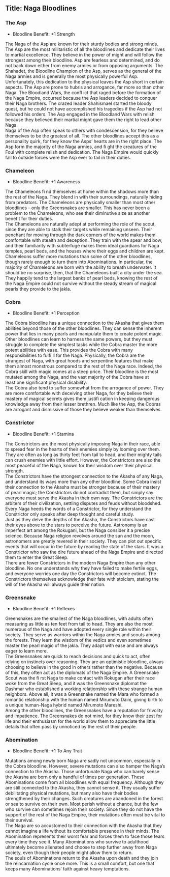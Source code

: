Title: Naga Bloodlines
---
### <span>The Asp</span>

- Bloodline Benefit: +1 Strength

The Naga of the Asp are known for their sturdy bodies and strong minds. The Asp are the most militaristic of all the bloodlines and dedicate their lives to martial excellence. They believe in the power of might and will follow the strongest among their bloodline. Asp are fearless and determined, and do not back down either from enemy armies or from opposing arguments. The Shahadet, the Bloodline Champion of the Asp, serves as the general of the Naga armies and is generally the most physically powerful Asp.<br/>
Unfortunately, this dedication to the physical leaves the Asp short in certain aspects. The Asp are prone to hubris and arrogance, far more so than other Naga. The Bloodland Wars, the confl ict that raged before the formation of the Naga Empire, occurred because the Asp leaders decided to conquer their Naga brothers. The crazed leader Shahismael started the bloody quest, but he could not have accomplished his tragedies if the Asp had not followed his orders. The Asp engaged in the Bloodland Wars with relish because they believed their martial might gave them the right to lead other Naga.<br/>
Naga of the Asp often speak to others with condescension, for they believe themselves to be the greatest of all. The other bloodlines accept this as a personality quirk, for they know the Asps’ hearts are in the right place. The Asp form the majority of the Naga armies, and fi ght the creatures of the Foul with complete relish and dedication. The Naga Empire would quickly fall to outside forces were the Asp ever to fail in their duties.

### <span>Chameleon</span>

- Bloodline Benefit: +1 Awareness

The Chameleons fi nd themselves at home within the shadows more than the rest of the Naga. They blend in with their surroundings, naturally hiding from predators. The Chameleons are physically smaller than most other bloodlines - only the Greensnakes are smaller. This has never been a problem to the Chameleons, who see their diminutive size as another benefit for their duties.<br/>
The Chameleons are naturally adept at performing the role of the scout, since they are able to stalk their targets while remaining unseen. Their penchant for moving through the dark corners of the world makes them comfortable with stealth and deception. They train with the spear and bow, and their familiarity with subterfuge makes them ideal guardians for Naga temples, pearl beds, and the houses where their eggs and children are kept.<br/>
Chameleons suffer more mutations than some of the other bloodlines, though rarely enough to turn them into Abominations. In particular, the majority of Chameleons are born with the ability to breath underwater. It should be no surprise, then, that the Chameleons built a city under the sea. They happily tend to the largest banks of pearl beds, knowing the rest of the Naga Empire could not survive without the steady stream of magical pearls they provide to the jakla.

### <span>Cobra</span>

- Bloodline Benefit: +1 Perception

The Cobra bloodline has a unique connection to the Akasha that gives them abilities beyond those of the other bloodlines. They can sense the inherent power that lies in many pearls and manipulate them to create potent magic. Other bloodlines can learn to harness the same powers, but they must struggle to complete the simplest tasks while the Cobra master the more potent abilities with ease. This provides the Cobra with many responsibilities to fulfi ll for the Naga. Physically, the Cobra are the strangest of Naga, with great hoods and serpentine features that make them almost monstrous compared to the rest of the Naga race. Indeed, the Cobra skill with magic comes at a steep price. Their bloodline is the most mutated among the Naga, and the vast majority of the Cobra have at<br/>
least one significant physical disability.<br/>
The Cobra also tend to suffer somewhat from the arrogance of power. They are more comfortable with deceiving other Naga, for they believe their mastery of magical secrets gives them justifi cation in keeping dangerous knowledge away from their lesser brethren. Much like the Asp, the Cobras are arrogant and dismissive of those they believe weaker than themselves.

### <span>Constrictor</span>

- Bloodline Benefit: +1 Stamina

The Constrictors are the most physically imposing Naga in their race, able to spread fear in the hearts of their enemies simply by looming over them. They are often as long as thirty feet from tail to head, and their mighty tails can crush enemies with little effort. However, the Constrictors are also the most peaceful of the Naga, known for their wisdom over their physical strength.<br/>
The Constrictors have the strongest connection to the Akasha of any Naga, and understand its ways more than any other bloodline. Some Cobra insist their connection to the Akasha must be stronger because of their mastery of pearl magic; the Constrictors do not contradict them, but simply say everyone must serve the Akasha in their own way. The Constrictors are the arbiters of their civilization, settling disputes and feuds without bloodshed. Every Naga heeds the words of a Constrictor, for they understand the Constrictor only speaks after deep thought and careful study.<br/>
Just as they delve the depths of the Akasha, the Constrictors have cast their eyes above to the stars to perceive the future. Astronomy is an imperfect art among the Rokugani, but the Naga consider it a precise science. Because Naga religion revolves around the sun and the moon, astronomers are greatly revered in their society. They can plot out specific events that will occur in the future by reading the state of the stars. It was a Constrictor who saw the dire future ahead of the Naga Empire and directed them to enter the Great Sleep.<br/>
There are fewer Constrictors in the modern Naga Empire than any other bloodline. No one understands why they have failed to make fertile eggs, and everyone worries one day the Constrictors will become extinct. The Constrictors themselves acknowledge their fate with stoicism, stating the will of the Akasha will always guide their nation.

### <span>Greensnake</span>

- Bloodline Benefit: +1 Reflexes

Greensnakes are the smallest of the Naga bloodlines, with adults often measuring as little as ten feet from tail to head. They are also the most numerous of the Naga and have adopted every single role within their society. They serve as warriors within the Naga armies and scouts among the forests. They learn the wisdom of the vedics and even sometimes master the pearl magic of the jakla. They adapt with ease and are always eager to learn more.<br/>
The Greensnakes are quick to reach decisions and quick to act, often relying on instincts over reasoning. They are an optimistic bloodline, always choosing to believe in the good in others rather than the negative. Because of this, they often act as the diplomats of the Naga Empire. A Greensnake Scout was the fi rst Naga to make contact with Rokugan after their race woke from the Great Sleep, and it was the Greensnake diplomat the Dashmar who established a working relationship with these strange human neighbors. Above all, it was a Greensnake named the Mara who formed a romantic relationship with the human named Mirumoto Daini, giving birth to a unique human-Naga hybrid named Mirumoto Mareshi.<br/>
Among the other bloodlines, the Greensnakes have a reputation for frivolity and impatience. The Greensnakes do not mind, for they know their zest for life and their enthusiasm for the world allow them to appreciate the little details that often pass by unnoticed by the rest of their people.

### <span>Abomination</span>

- Bloodline Benefit: +1&#160;To Any Trait

Mutations among newly born Naga are sadly not uncommon, especially in the Cobra bloodline. However, severe mutations can also hamper the Naga’s connection to the Akasha. Those unfortunate Naga who can barely sense the Akasha are born only a handful of times per generation. These Abominations come from all bloodlines with equal frequency. Although they are still connected to the Akasha, they cannot sense it. They usually suffer debilitating physical mutations, but many also have their bodies strengthened by their changes. Such creatures are abandoned in the forest or sea to survive on their own. Most perish without a chance, but the few who survive can sometimes rejoin their society. Since they do not have the support of the rest of the Naga Empire, their mutations often must be vital to their survival.<br/>
The Naga are so accustomed to their connection with the Akasha that they cannot imagine a life without its comfortable presence in their minds. The Abomination represents their worst fear and forces them to face those fears every time they see it. Many Abominations who survive to adulthood ultimately become alienated and choose to step further away from Naga society, even though their people might allow them to return.<br/>
The souls of Abominations return to the Akasha upon death and they join the reincarnation cycle once more. This is a small comfort, but one that keeps many Abominations’ faith against heavy temptations.


